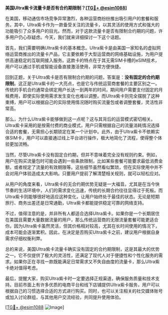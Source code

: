 **美国Ultra紫卡流量卡是否有合约期限制？[[TG💪+ @esim1088](https://t.me/s/esim1088)]**

在美国，移动通信市场竞争异常激烈，各种运营商纷纷推出吸引用户的套餐和服务。其中，Ultra紫卡作为一款备受关注的流量卡，以其灵活的使用方式和强大的功能吸引了众多用户的目光。然而，对于这款流量卡是否有限制合约期的问题，许多用户仍心存疑虑。今天，我们就来详细探讨一下这个话题。

首先，我们需要明确Ultra紫卡的基本概念。Ultra紫卡是由美国一家知名的虚拟网络运营商推出的流量卡产品，它主要依赖于大型运营商的网络基础设施，为用户提供高速稳定的互联网接入服务。这款卡的特点在于其无需SIM卡槽的eSIM技术，用户可以通过手机或智能设备直接激活使用，非常方便快捷。

回到正题，关于Ultra紫卡是否有限制合约期的问题，答案是：**没有固定的合约期限制**。这正是Ultra紫卡的一大亮点，也是它与传统运营商套餐的主要区别之一。传统的手机合约通常会绑定用户长达一到两年的时间，期间用户需要支付固定的月租费用，即使实际使用需求发生变化也难以调整。而Ultra紫卡则完全摆脱了这种束缚，用户可以根据自己的实际使用情况随时购买流量包或者调整套餐，灵活性非常高。

那么，为什么Ultra紫卡能够做到这一点呢？这与其背后的运营模式密切相关。Ultra紫卡采用的是按需付费的商业模式，用户只需根据自己的流量消耗情况选择合适的套餐，无需担心长期锁定在某一个计划中。此外，由于Ultra紫卡不依赖实体SIM卡，用户可以直接通过线上平台进行操作，极大地简化了流程，使得整个体验更加流畅。

当然，尽管Ultra紫卡没有固定合约期，但并不意味着完全没有规则约束。例如，用户在购买流量包时可能会遇到一些条款限制，比如某些套餐可能要求最低消费金额，或者规定了流量的有效期限等。这些细节虽然看似繁琐，但在实际使用中并不会对用户体验造成太大影响。只要用户提前了解清楚相关规则，就可以轻松应对。

从用户的角度来看，Ultra紫卡的无合约期优势无疑是一大福音。尤其是在当今快节奏的生活环境中，人们的需求变化迅速，传统的长期合约往往显得过于死板。而Ultra紫卡则能够很好地适应这种变化，让用户始终处于最佳的状态。无论是短期旅行、商务出差还是日常通勤，Ultra紫卡都能提供稳定可靠的网络支持。

不过，值得注意的是，并非所有人都适合选择Ultra紫卡。如果你是一个长期居住在美国且需要大量数据流量的用户，那么传统运营商的无限流量套餐可能更适合你。因为Ultra紫卡虽然灵活，但其价格相对较高，尤其在长时间使用的情况下，成本可能会逐渐累积。因此，在决定是否购买Ultra紫卡之前，建议用户根据自身需求仔细权衡利弊。

总的来说，美国Ultra紫卡流量卡确实没有固定的合约期限制，这是其最大的优势之一。它不仅提供了极大的灵活性，还满足了现代人对于便捷性和个性化服务的需求。如果你正在寻找一款既能满足日常需求又不失自由度的流量卡，那么Ultra紫卡绝对值得考虑。

最后，提醒大家，购买Ultra紫卡时一定要选择正规渠道，确保服务质量和技术支持。目前市面上有许多优质的电商平台和线下店铺提供Ultra紫卡服务，用户可以根据自己的习惯选择合适的方式进行购买。同时，也可以关注相关的社交媒体账号或加入讨论群组，与其他用户交流经验，共同提升使用体验。

[[TG💪+ @esim1088](https://t.me/s/esim1088) ![Image](https://i.postimg.cc/4NQfJmqS/Snipaste-2025-05-13-00-14-12.png)]